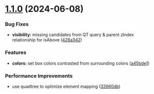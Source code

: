 # [1.1.0](https://github.com/brewcoua/web-som/compare/v1.0.0...v1.1.0) (2024-06-08)


### Bug Fixes

* **visibility:** missing candidates from QT query & parent zIndex relationship for isAbove ([428a342](https://github.com/brewcoua/web-som/commit/428a3423b605dd7b0004eb9013dc965fd9abac58))


### Features

* **colors:** set box colors contrasted from surrounding colors ([a45bde1](https://github.com/brewcoua/web-som/commit/a45bde1d1f70f782b77d709b873d76e408a597e6))


### Performance Improvements

* use quadtree to optimize element mapping ([32660db](https://github.com/brewcoua/web-som/commit/32660dbda7394a0e8719f8a7ad10daaaadd7e710))
